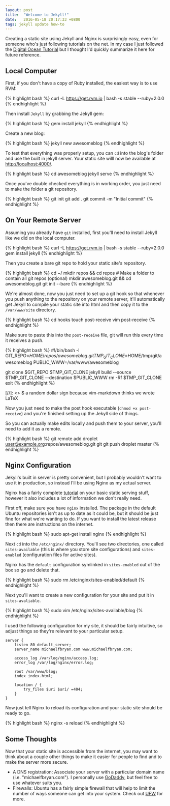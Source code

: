 ```yaml
---
layout: post
title:  "Welcome to Jekyll!"
date:   2016-05-18 20:17:33 +0800
tags: jekyll update how-to
---
```


Creating a static site using Jekyll and Nginx is surprisingly easy, even for 
someone who's just following tutorials on the net. In my case I just followed 
the [Digital Ocean Tutorial][digital-ocean] but I thought I'd quickly summarize
it here for future reference.

Local Computer 
---------------

First, if you don't have a copy of Ruby installed, the easiest way is to use
RVM:

{% highlight bash %}
curl -L https://get.rvm.io | bash -s stable --ruby=2.0.0
{% endhighlight %}

Then install `Jekyll` by grabbing the Jekyll gem:

{% highlight bash %}
gem install jekyll
{% endhighlight %}

Create a new blog:

{% highlight bash %}
jekyll new awesomeblog
{% endhighlight %}

To test that everything was properly setup, you can `cd` into the blog's folder
and use the built in jekyll server. Your static site willl now be available at
[http://localhost:4000/](http://localhost:4000/).

{% highlight bash %}
cd awesomeblog
jekyll serve
{% endhighlight %}

Once you've double checked everything is in working order, you just need to 
make the folder a git repository.

{% highlight bash %}
git init
git add .
git commit -m "Initial commit"
{% endhighlight %}

On Your Remote Server 
---------------------

Assuming you already have `git` installed, first you'll need to install Jekyll
like we did on the local computer.

{% highlight bash %}
curl -L https://get.rvm.io | bash -s stable --ruby=2.0.0
gem install jekyll
{% endhighlight %}

Then you create a bare git repo to hold your static site's repository.

{% highlight bash %}
cd ~/
mkdir repos && cd repos  # Make a folder to contain all git repos (optional)
mkdir awesomeblog.git && cd awesomeblog.git
git init --bare
{% endhighlight %}

We're almost done, now you just need to set up a git hook so that whenever you
push anything to the repository on your remote server, it'll automatically 
get Jekyll to compile your static site into html and then copy it to the 
`/var/www/site` directory.

{% highlight bash %}
cd hooks
touch post-receive
vim post-receive
{% endhighlight %}

Make sure to paste this into the `post-receive` file, git will run this every
time it receives a push.

{% highlight bash %}
#!/bin/bash -l
GIT_REPO=$HOME/repos/awesomeblog.git
TMP_GIT_CLONE=$HOME/tmp/git/awesomeblog
PUBLIC_WWW=/var/www/awesomeblog

git clone $GIT_REPO $TMP_GIT_CLONE
jekyll build --source $TMP_GIT_CLONE --destination $PUBLIC_WWW
rm -Rf $TMP_GIT_CLONE
exit 
{% endhighlight %}

[//]: <> $ a random dollar sign because vim-markdown thinks we wrote LaTeX

Now you just need to make the post hook executable (`chmod +x post-receive`) 
and you're finished setting up the Jekyll side of things.

So you can actually make edits locally and push them to your server, you'll 
need to add it as a remote.

{% highlight bash %}
git remote add droplet user@example.org:repos/awesomeblog.git
git git push droplet master
{% endhighlight %}


Nginx Configuration
-------------------

Jekyll's built in server is pretty convenient, but I probably wouldn't want to
use it in production, so instead I'll be using Nginx as my actual server.

Nginx has a fairly complete [tutorial][nginx-static] on your basic static 
serving stuff, however it also includes a lot of information we don't really 
need.

First off, make sure you have `nginx` installed. The package in the default
Ubuntu repositories isn't as up to date as it could be, but it should be just
fine for what we're wanting to do. If you want to install the latest release
then there are instructions on the internet.

{% highlight bash %}
sudo apt-get install nginx
{% endhighlight %}

Next `cd` into the `/etc/nginx/` directory. You'll see two directories, one 
called `sites-available` (this is where you store site configurations) and 
`sites-enabled` (configuration files for active sites).

Nginx has the `default` configuration symlinked in `sites-enabled` out of the
box so go and delete that.

{% highlight bash %}
sudo rm /etc/nginx/sites-enabled/default
{% endhighlight %}

Next you'll want to create a new configuration for your site and put it in
`sites-avaliable`.

{% highlight bash %}
sudo vim /etc/nginx/sites-available/blog
{% endhighlight %}

I used the following configuration for my site, it should be fairly intuitive,
so adjust things so they're relevant to your particular setup.

    server {
        listen 80 default_server;
        server_name michaelfbryan.com www.michaelfbryan.com;

        access_log /var/log/nginx/access.log;
        error_log /var/log/nginx/error.log;

        root /var/www/blog;
        index index.html;

        location / {
            try_files $uri $uri/ =404;
        }
    }

Now just tell Nginx to reload its configuration and your static site should 
be ready to go.

{% highlight bash %}
nginx -s reload
{% endhighlight %}

Some Thoughts
-------------

Now that your static site is accessible from the internet, you may want to 
think about a couple other things to make it easier for people to find and to
make the server more secure.

* A DNS registration: Associate your server with a particular domain name (i.e.
  "michaelfbryan.com"). I personally use [GoDaddy][godaddy], but feel free to
  use whatever suits you.
* Firewalls: Ubuntu has a fairly simple firewall that will help to limit the
  number of ways someone can get into your system. Check out [UFW][ufw] for 
  more.


[ufw]: https://www.digitalocean.com/community/tutorials/how-to-set-up-a-firewall-with-ufw-on-ubuntu-14-04
[godaddy]: https://au.godaddy.com/
[digital-ocean]: https://www.digitalocean.com/community/tutorials/how-to-deploy-jekyll-blogs-with-git
[nginx-static]: https://www.nginx.com/resources/admin-guide/serving-static-content/
